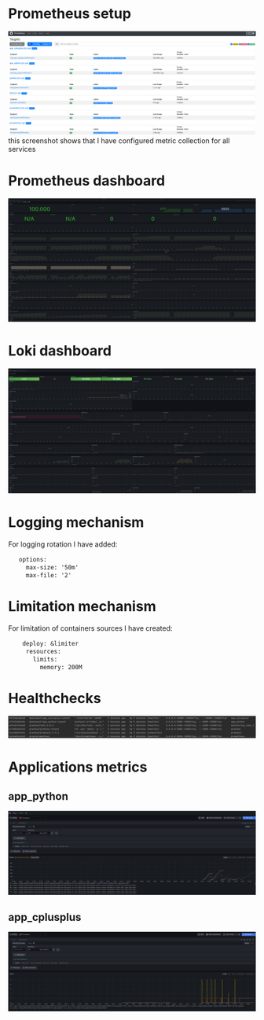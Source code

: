 # Prometheus setup
![img_9.png](img_9.png)
this screenshot shows that I have configured metric collection for all services

# Prometheus dashboard
![img_7.png](img_7.png)

# Loki dashboard
![img_8.png](img_8.png)

# Logging mechanism
 For logging rotation I have added:
 ```
    options:
      max-size: '50m'
      max-file: '2'
```

# Limitation mechanism
 For limitation of containers sources I have created:
 ```
     deploy: &limiter
      resources:
        limits:
          memory: 200M
 ```

# Healthchecks
![img_10.png](img_10.png)

# Applications metrics
## app_python
![img_11.png](img_11.png)

## app_cplusplus
![img_12.png](img_12.png)
